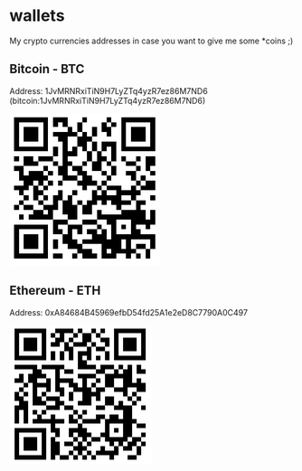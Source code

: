 # wallets
My crypto currencies addresses in case you want to give me some *coins ;)

## Bitcoin - BTC

Address: 1JvMRNRxiTiN9H7LyZTq4yzR7ez86M7ND6 (bitcoin:1JvMRNRxiTiN9H7LyZTq4yzR7ez86M7ND6)

![Bitcoin QR code](btc.png)

## Ethereum - ETH

Address: 0xA84684B45969efbD54fd25A1e2eD8C7790A0C497

![ETH QR code](eth.png)
